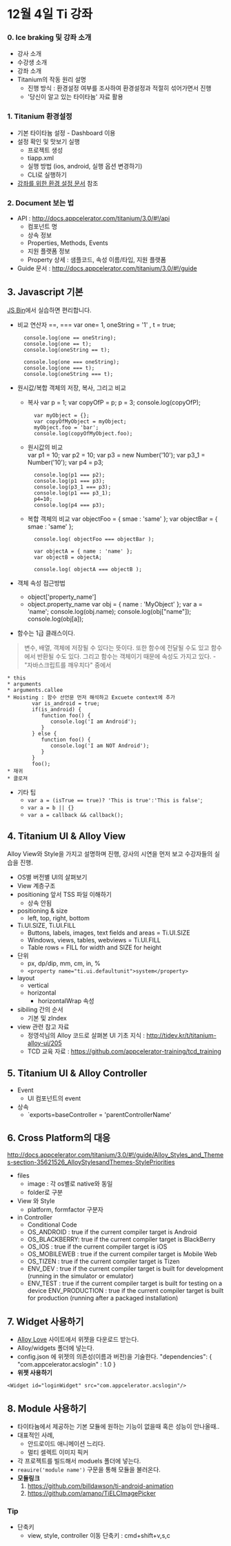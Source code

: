 # 12월 4일 Ti 강좌

### 0. Ice braking 및 강좌 소개
* 강사 소개
* 수강생 소개
* 강좌 소개
* Titanium의 작동 원리 설명
	* 진행 방식 : 환경설정 여부를 조사하여 환경설정과 적절히 섞어가면서 진행
	* '당신이 알고 있는 타이타늄' 자료 활용


### 1. Titanium 환경설정 
* 기본 타이타늄 설정 - Dashboard 이용
* 설정 확인 및 맛보기 실행
	* 프로젝트 생성
    * tiapp.xml
    * 실행 방법 (ios, android, 실행 옵션 변경하기)
    * CLI로 실행하기
* [강좌를 위한 환경 설정 문서](https://github.com/yomybaby/TiStudy/blob/master/SETTING_GUIDE.md) 참조




### 2. Document 보는 법
* API : http://docs.appcelerator.com/titanium/3.0/#!/api
    * 컴포넌트 명
    * 상속 정보
    * Properties, Methods, Events
    * 지원 플랫폼 정보
    * Property 상세 : 샘플코드, 속성 이름/타입, 지원 플랫폼
* Guide 문서 : http://docs.appcelerator.com/titanium/3.0/#!/guide

## 3. Javascript 기본
[JS Bin](http://jsbin.com)에서 실습하면 편리합니다.
* 비교 연산자 \=\=, \=\=\=
		var one= 1, oneString = '1' , t = true;

        console.log(one == oneString);
        console.log(one == t);
        console.log(oneString == t);
        
        console.log(one === oneString);
        console.log(one === t);
        console.log(oneString === t);
* 원시값/복합 객체의 저장, 복사, 그리고 비교
	* 복사
    		var p = 1;
            var copyOfP = p;
            p = 3;
            console.log(copyOfP);
            
            var myObject = {};
            var copyOfMyObject = myObject;
            myObject.foo = 'bar';
            console.log(copyOfMyObject.foo);
	* 원시값의 비교    	
            var p1 = 10;
            var p2 = 10;
            var p3 = new Number('10');
            var p3_1 = Number('10');
            var p4 = p3;
            
            console.log(p1 === p2);
            console.log(p1 === p3);
            console.log(p3_1 === p3);
            console.log(p1 === p3_1);
            p4=10;
            console.log(p4 === p3);
    * 복합 객체의 비교
    		var objectFoo = { smae : 'same' };
            var objectBar = { smae : 'same' };
            
            console.log( objectFoo === objectBar );
            
            var objectA = { name : 'name' };
            var objectB = objectA;
            
            console.log( objectA === objectB );
* 객체 속성 접근방법
	* object['property_name']
    * object.property_name
    		var obj = {
            	name : 'MyObject'
                };
            var a = 'name';
            console.log(obj.name);
            console.log(obj["name"]);
            console.log(obj[a]);
* 함수는 1급 클래스이다.  
>변수, 배열, 객체에 저장될 수 있다는 뜻이다. 또한 함수에 전달될 수도 있고 함수에서 반환될 수도 있다. 그리고 함수는 객체이기 때문에 속성도 가지고 있다. - "자바스크립트를 깨우치다" 중에서

	* this
	* arguments
	* arguments.callee
	* Hoisting : 함수 선언문 먼저 해석하고 Excuete context에 추가
			var is_android = true;
            if(is_android) {
               function foo() {
                  console.log('I am Android');
               }
            } else {
               function foo() {
                  console.log('I am NOT Android');
               }
            }
            foo();
	* 재귀
	* 클로져

* 기타 팁
	* `var a = (isTrue == true)? 'This is true':'This is false'`;
    * `var a = b || {}`
    * `var a = callback && callback();`

## 4. Titanium UI & Alloy View
Alloy View와 Style을 가지고 설명하며 진행, 강사의 시연을 먼저 보고 수강자들의 실습을 진행.
* OS별 버전별 UI의 살펴보기
* View 계층구조
* positioning 앞서 TSS 파일 이해하기
	* 상속 안됨
* positioning & size
	* left, top, right, bottom
* Ti.UI.SIZE, Ti.UI.FILL
	* Buttons, labels, images, text fields and areas = Ti.UI.SIZE
	* Windows, views, tables, webviews = Ti.UI.FILL
	* Table rows = FILL for width and SIZE for height
* 단위
	* px, dp/dip, mm, cm, in, %
	* `<property name="ti.ui.defaultunit">system</property>`
* layout
	* vertical
    * horizontal
    	* horizontalWrap 속성
* sibiling 간의 순서
	* 기본 및 zIndex
* view 관련 참고 자료
	* 정영석님의 Alloy 코드로 살펴본 UI 기초 지식 : http://tidev.kr/t/titanium-alloy-ui/205
    * TCD 교육 자료 : https://github.com/appcelerator-training/tcd_training

## 5. Titanium UI & Alloy Controller
* Event
	* UI 컴포넌트의 event
* 상속
	* `exports=baseController = 'parentControllerName'
	
    
## 6. Cross Platform의 대응
http://docs.appcelerator.com/titanium/3.0/#!/guide/Alloy_Styles_and_Themes-section-35621526_AlloyStylesandThemes-StylePriorities
* files
	* image : 각 os별로 native와 동일
    * folder로 구분
* View 와 Style
	* platform, formfactor 구분자
* in Controller
	* Conditional Code
    * OS_ANDROID : true if the current compiler target is Android
    * OS_BLACKBERRY: true if the current compiler target is BlackBerry
    * OS_IOS : true if the current compiler target is iOS
    * OS_MOBILEWEB : true if the current compiler target is Mobile Web
    * OS_TIZEN : true if the current compiler target is Tizen
    * ENV_DEV : true if the current compiler target is built for development (running in the simulator or emulator)
    * ENV_TEST : true if the current compiler target is built for testing on a device
    ENV_PRODUCTION : true if the current compiler target is built for production (running after a packaged installation)
    
## 7. Widget 사용하기
- [Alloy Love](http://alloylove.com/) 사이트에서 위젯을 다운로드 받는다.
- Alloy/widgets 폴더에 넣는다.
- config.json 에 위젯의 의존성(이름과 버전)을 기술한다.
		"dependencies": {
            "com.appcelerator.acslogin" : 1.0
        }
- **위젯 사용하기**
```
<Widget id="loginWidget" src="com.appcelerator.acslogin"/>
```

## 8. Module 사용하기
- 타이타늄에서 제공하는 기본 모듈에 원하는 기능이 없을때 혹은 성능이 안나올때..
- 대표적인 사례,
  - 안드로이드 애니메이션 느리다.
  - 멀티 셀렉트 이미지 픽커
- 각 프로젝트를 빌드해서 moduels 폴더에 넣는다.
- `reauire('module name')` 구문을 통해 모듈을 불러온다.
- **모듈링크**
  1. https://github.com/billdawson/ti-android-animation
  2. https://github.com/amano/TiELCImagePicker

### Tip
* 단축키
    * view, style, controller 이동 단축키 : cmd+shift+v,s,c